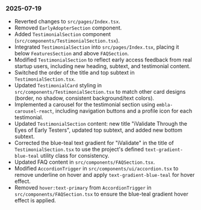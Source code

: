 ### 2025-07-19

- Reverted changes to `src/pages/Index.tsx`.
- Removed `EarlyAdopterSection` component.
- Added `TestimonialSection` component (`src/components/TestimonialSection.tsx`).
- Integrated `TestimonialSection` into `src/pages/Index.tsx`, placing it below `FeaturesSection` and above `FAQSection`.
- Modified `TestimonialSection` to reflect early access feedback from real startup users, including new heading, subtext, and testimonial content.
- Switched the order of the title and top subtext in `TestimonialSection.tsx`.
- Updated `TestimonialCard` styling in `src/components/TestimonialSection.tsx` to match other card designs (border, no shadow, consistent background/text colors).
- Implemented a carousel for the testimonial section using `embla-carousel-react`, including navigation buttons and a profile icon for each testimonial.
- Updated `TestimonialSection` content: new title "iValidate Through the Eyes of Early Testers", updated top subtext, and added new bottom subtext.
- Corrected the blue-teal text gradient for "iValidate" in the title of `TestimonialSection.tsx` to use the project's defined `text-gradient-blue-teal` utility class for consistency.
- Updated FAQ content in `src/components/FAQSection.tsx`.
- Modified `AccordionTrigger` in `src/components/ui/accordion.tsx` to remove underline on hover and apply `text-gradient-blue-teal` for hover effect.
- Removed `hover:text-primary` from `AccordionTrigger` in `src/components/FAQSection.tsx` to ensure the blue-teal gradient hover effect is applied.
